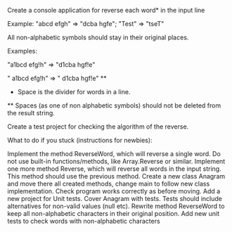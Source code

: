 Create a console application for reverse each word* in the input line

Example: "abcd efgh" => "dcba hgfe"; "Test" => "tseT"



All non-alphabetic symbols should stay in their original places.

Examples: 

"a1bcd efg!h" => "d1cba hgf!e"

"  a1bcd    efg!h" => "  d1cba    hgf!e" **



* Space is the divider for words in a line.

** Spaces (as one of non alphabetic symbols) should not be deleted from the result string.



Create a test project for checking the algorithm of the reverse.


What to do if you stuck (instructions for newbies):

Implement the method ReverseWord, which will reverse a single word. Do not use built-in functions/methods, like Array.Reverse or similar.
Implement one more method Reverse, which will reverse all words in the input string. This method should use the previous method.
Create a new class Anagram and move there all created methods, change main to follow new class implementation.
Check program works correctly as before moving.
Add a new project for Unit tests. Cover Anagram with tests. Tests should include alternatives for non-valid values (null etc).
Rewrite method ReverseWord to keep all non-alphabetic characters in their original position.
Add new unit tests to check words with non-alphabetic characters
